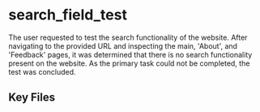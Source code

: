 # search_field_test

The user requested to test the search functionality of the website. After navigating to the provided URL and inspecting the main, 'About', and 'Feedback' pages, it was determined that there is no search functionality present on the website. As the primary task could not be completed, the test was concluded.

## Key Files


